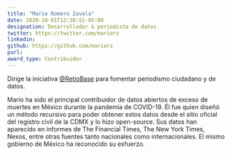 ```yaml
---
title: "Mario Romero Zavala"
date: 2020-10-01T12:38:51-05:00
designation: Desarrollador & periodista de datos
twitter: https://twitter.com/mariorz
linkedin: 
github: https://github.com/mariorz
purl: 
award_type: Contribuidor
---
```


Dirige la iniciativa [@RetioBase](https://twitter.com/retiobase) para fomentar periodismo ciudadano y de datos.

Mario ha sido el principal contribuidor de datos abiertos de exceso de muertes en México durante la pandemia de COVID-19. Él fue quien diseñó un método recursivo para poder obtener estos datos desde el sitio oficial del registro civil de la CDMX y lo hizo open-source. Sus datos han aparecido en informes de The Financial Times, The New York Times, Nexos, entre otras fuentes tanto nacionales como internacionales. El mismo gobierno de México ha reconocido su esfuerzo.
